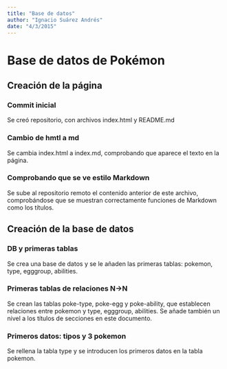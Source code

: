 ```yaml
---
title: "Base de datos"
author: "Ignacio Suárez Andrés"
date: "4/3/2015"
---
```


# Base de datos de Pokémon

## Creación de la página

### Commit inicial
Se creó repositorio, con archivos index.html y README.md

### Cambio de hmtl a md
Se cambia index.html a index.md, comprobando que aparece el texto en la página.

### Comprobando que se ve estilo Markdown
Se sube al repositorio remoto el contenido anterior de este archivo, comprobándose que se muestran correctamente funciones de Markdown como los títulos.


## Creación de la base de datos

### DB y primeras tablas
Se crea una base de datos y se le añaden las primeras tablas: pokemon, type, egggroup, abilities.

### Primeras tablas de relaciones N->N
Se crean las tablas poke-type, poke-egg y poke-ability, que establecen relaciones entre pokemon y type, egggroup, abilities. Se añade también un nivel a los títulos de secciones en este documento.

### Primeros datos: tipos y 3 pokemon
Se rellena la tabla type y se introducen los primeros datos en la tabla pokemon.


